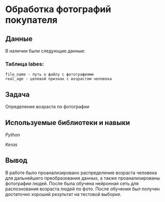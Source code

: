 # Обработка фотографий покупателя


## Данные

В наличии были следующие данные:

### Таблица labes:

    file_name - путь к файлу с фотографиями
    real_age - целевой признак с возрастом человека

## Задача

Определение возраста по фотографии

## Используемые библиотеки и навыки

*Python*

*Keras*

## Вывод

В работе было проанализировано распределение возраста человека для дальнейшего преобразования данных, а также проанализированы фотографии людей. После была обучена нейронная сеть для распознования возраста людей по фото. После обучения был получен достаточно хороший результат на тестовой выборке. 
